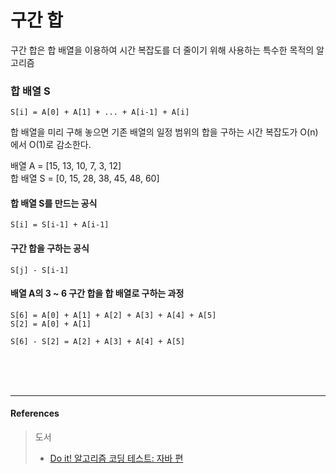 # 구간 합

구간 합은 합 배열을 이용하여 시간 복잡도를 더 줄이기 위해 사용하는 특수한 목적의 알고리즘

### 합 배열 S

```
S[i] = A[0] + A[1] + ... + A[i-1] + A[i]
```

합 배열을 미리 구해 놓으면 기존 배열의 일정 범위의 합을 구하는 시간 복잡도가 O(n)에서 O(1)로 감소한다.

배열 A = [15, 13, 10, 7, 3, 12]  
합 배열 S = [0, 15, 28, 38, 45, 48, 60]

#### 합 배열 S를 만드는 공식

```
S[i] = S[i-1] + A[i-1]
```

#### 구간 합을 구하는 공식

```
S[j] - S[i-1]
```

#### 배열 A의 3 ~ 6 구간 합을 합 배열로 구하는 과정

```
S[6] = A[0] + A[1] + A[2] + A[3] + A[4] + A[5]
S[2] = A[0] + A[1]

S[6] - S[2] = A[2] + A[3] + A[4] + A[5]
```

<br><br><br><hr>
#### References

> 도서
> - [Do it! 알고리즘 코딩 테스트: 자바 편](http://www.kyobobook.co.kr/product/detailViewKor.laf?ejkGb=KOR&mallGb=KOR&barcode=9791163033448&orderClick=LEA&Kc=)